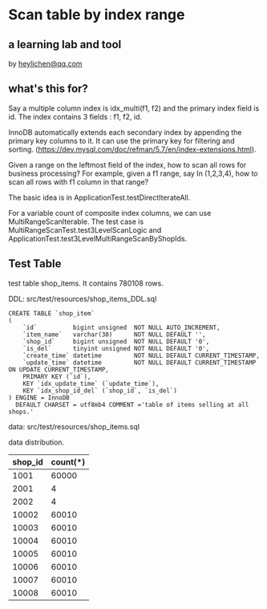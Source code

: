 # Scan table by index range
## a learning lab and tool
by heylichen@qq.com

## what's this for?
Say a multiple column index is idx_multi(f1, f2) and the primary index field is id.
The index contains 3 fields : f1, f2, id.

InnoDB automatically extends each secondary index by appending the primary key columns to it.
It can use the primary key for filtering and sorting.
(https://dev.mysql.com/doc/refman/5.7/en/index-extensions.html).

Given a range on the leftmost field of the index, how to scan all rows for business processing?
For example, given a f1 range, say In (1,2,3,4), how to scan all rows with f1 column in that range?

The basic idea is in ApplicationTest.testDirectIterateAll.

For a variable count of composite index columns, we can use MultiRangeScanIterable. The test case 
is MultiRangeScanTest.test3LevelScanLogic and ApplicationTest.test3LevelMultiRangeScanByShopIds.

## Test Table
test table shop_items. It contains 780108 rows.

DDL: src/test/resources/shop_items_DDL.sql
```
CREATE TABLE `shop_item`
(
    `id`          bigint unsigned  NOT NULL AUTO_INCREMENT,
    `item_name`   varchar(30)      NOT NULL DEFAULT '',
    `shop_id`     bigint unsigned  NOT NULL DEFAULT '0',
    `is_del`      tinyint unsigned NOT NULL DEFAULT '0',
    `create_time` datetime         NOT NULL DEFAULT CURRENT_TIMESTAMP,
    `update_time` datetime         NOT NULL DEFAULT CURRENT_TIMESTAMP ON UPDATE CURRENT_TIMESTAMP,
    PRIMARY KEY (`id`),
    KEY `idx_update_time` (`update_time`),
    KEY `idx_shop_id_del` (`shop_id`, `is_del`)
) ENGINE = InnoDB
  DEFAULT CHARSET = utf8mb4 COMMENT ='table of items selling at all shops.'
```

data: src/test/resources/shop_items.sql

data distribution.

| shop\_id | count\(\*\) |
| :--- | :--- |
| 1001 | 60000 |
| 2001 | 4 |
| 2002 | 4 |
| 10002 | 60010 |
| 10003 | 60010 |
| 10004 | 60010 |
| 10005 | 60010 |
| 10006 | 60010 |
| 10007 | 60010 |
| 10008 | 60010 |
